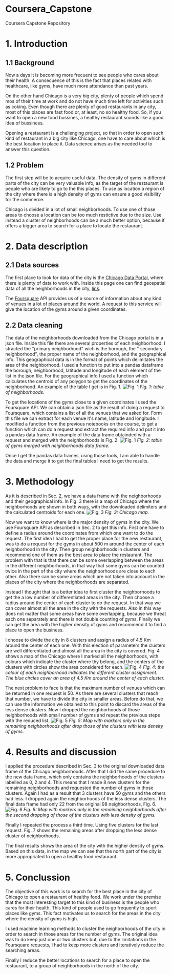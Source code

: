 # Coursera_Capstone
Coursera Capstone Repository

# 1. Introduction
## 1.1 Background
Now a days it is becoming more frecuent to see people who cares about their health. A consecuence of this is the fact that places related with healthcare, like gyms, have much more attendance than past years. 

On the other hand Chicago is a very big city, plenty of people which spend mos of their time at work and do not have much time left for activities such as coking. Even though there are plenty of good restaurants in any city, most of this places are fast food or, at least, no so healthy food. So, if you want to open a new food bussines, a healthy restaurant sounds like a good idea of bussiness.

Opening a restaurant is a challenging project, so that in order to open such kind of restaurant in a big city like Chicago, one have to care about which is the best location to place it. Data science arises as the needed tool to answer this question. 

## 1.2 Problem
The first step will be to acquire useful data. The density of gyms in different parts of the city can be very valuable info, as the target of the restaurant is people who are likely to go to the this places. To use as location a region of the city where there is a high density of gyms can ensure a good visibility for the commerce.

Chicago is divided in a lot of small neighborhoods. To use one of those areas to choose a location can be too much restictive due to the size. Use instead a cluster of neighborhoods can be a much better option, because if offers a bigger area to search for a place to locate the restaurant.

# 2. Data description
## 2.1 Data sources
The first place to look for data of the city is the [Chicago Data Portal](https://data.cityofchicago.org), where there is plenty of data to work with. Inside this page one can find geospatial data of all the neighborhoods in the city, [link](https://data.cityofchicago.org/api/geospatial/bbvz-uum9?method=export&format=GeoJSON).

The [Foursquare](https://foursquare.com/developers/apps) API provides us of a source of information about any kind of venues in a lot of places around the world. A request to this service will give the location of the gyms around a given coordinates.

## 2.2 Data cleaning
The data of the neighborhoods downloaded from the Chicago portal is in a json file. Inside this file there are several properties of each neighborhood. I stracted the "primary neighborhood" wich is the borough, the " secondary neighborhood", the proper name of the neighborhood, and the geographical info. This geographical data is in the format of points which delimitates the area of the neighborhood. I used a function to put into a pandas dataframe the borough, neighborhood, latitude and longitude of each element of the list in the json file. For the geographical info I used a function which calculates the centroid of any polygon to get the coordinates of the neighborhood. An example of the table I get is in Fig. 1.
![Fig. 1](tabla1.PNG) *Fig. 1: table of neighborhoods.*

To get the locations of the gyms close to a given coordinates I used the Foursquare API. We can obtain a json file as the result of doing a request to Foursquare, which contains a list of all the venues that we asked for. Form this file we can extract for each venue it's name, latitude and longitude. I modified a function from the previous notebooks on the course, to get a function which can do a request and extract the required info and put it into a pandas data frame. An example of the data frame obtainded with a request and merged with the neighborhoods is Fig. 2.
![Fig. 1](tabla2.PNG) *Fig. 2: table of gyms merged with neighborhoods data frame.*

Once I get the pandas data frames, using those tools, I am able to handle the data and merge it to get the final tables I need to get the results.

# 3. Methodology

As it is described in Sec. 2, we have a data frame with the neighborhoods and their geographical info. In Fig. 3 there is a map of Chicago where the neighborhoods are shown in both ways, with the downloaded delimiters and the calculated centroids for each one.
![Fig. 3](map_chicago_neigh.png) *Fig. 3: Chicago map.*

Now we want to know where is the major density of gyms in the city. We use Foursquare API as described in Sec. 2 to get this info. First one have to define a radius around the coordinates from which one want to do the request. The first idea I had to get the proper place for the new restaurant, was to do a request for the gyms in about 500 m around the center of each neighborhood in the city. Then group neighborhoods in clusters and recommend one of them as the best area to place the restaurant. The problem with that is that there can be some overlapping between the areas in the different neighborhoods, in that way that some gyms can be counted twice in the part of the city where the neighborhoods are close to each other. Also there can be some areas which are not taken into account in the places of the city where the neighborhoods are separated.

Instead I thought that is a better idea to first cluster the neighborhoods to get the a low number of differentiated areas in the city. Then choose a radius around the center of each cluster to do the request. In that way we can cover almost all the area in the city with the requests. Also in this way does not matter that some areas have some overlapping, because we threat each one separately and there is not double counting of gyms. Finally we can get the area with the higher density of gyms and recommend it to find a place to open the business.

I choose to divide the city in 8 clusters and assign a radius of 4.5 Km around the center of each one. With this election of parameters the clusters are well differentiated and almost all the area in the city is covered. Fig. 4 shows a map of the Chicago where I marked all the neighborhoods, with colours which indicate the cluster where thy belong, and the centers of the clusters with circles show the area considered for each.
![Fig. 4](map_clusters.png) *Fig. 4: the colour of each neighborhood indicates the different cluster assignment. The blue circles cover an area of 4.5 Km around the center of each cluster.*

The next problem to face is that the maximum number of venues which can be returned in one request is 50. As there are several clusters that reach that number, we have to divide the city in smaller areas. Before do that, we can use the information we obtained to this point to discard the areas of the less dense clusters. Now I dropped the neighborhoods of those neighborhoods with small number of gyms and repeat the previous steps with the reduced list.
![Fig. 5](map_reduced_neigh.png) *Fig. 5: Map with markers only in the remaining neighborhoods after drop those of the clusters with less density of gyms.*


# 4. Results and discussion

I applied the procedure described in Sec. 3 to the original downloaded data frame of the Chicago neighborhoods. After that I did the same procedure to the new data frame, which only contains the neighborhoods of the clusters labelled as 0, 2 and 4. This means that I made 8 new clusters for the remaining neighborhoods and requested the number of gyms in those clusters. Again I had as a result that 3 clusters have 50 gyms and the others had less. I dropped again the neighborhoods of the less dense clusters. The final data frame had only 22 from the original 98 neighborhoods, Fig. 6.
![Fig. 6](map_reduced_neigh_2.png) *Fig. 6: Map with markers only in the remaining neighborhoods after the second dropping of those of the clusters with less density of gyms.*

Finally I repeated the process a third time. Using five clusters for the last request. Fig. 7 shows the remaining areas after dropping the less dense cluster of neighborhoods.

The final results shows the area of the city with the higher density of gyms. Based on this data, in the map we can see that the north part of the city is more appropriated to open a healthy food restaurant. 


# 5. Conclussion

The objective of this work is to search for the best place in the city of Chicago to open a restaurant of healthy food. We work under the premise that the most interesting target to this kind of business is the people who cares for their health. This kind of people used to go frequently to sport places like gyms. This fact motivates us to search for the areas in the city where the density of gyms is high.

I used machine learning methods to cluster the neighborhoods of the city in order to search in those areas for the number of gyms. The original idea was to do keep just one or two clusters but, due to the limitations in the Foursquare requests, I had to keep more clusters and iteratively reduce the searching areas.

Finally I reduce the better locations to search for a place to open the restaurant, to a group of neighborhoods in the north of the city.




